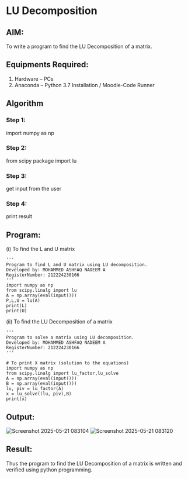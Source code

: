 # LU Decomposition 

## AIM:
To write a program to find the LU Decomposition of a matrix.

## Equipments Required:
1. Hardware – PCs
2. Anaconda – Python 3.7 Installation / Moodle-Code Runner

## Algorithm
### Step 1:
import numpy as np
### Step 2:
from scipy package import lu
### Step 3:
get input from the user
### Step 4:
print result
## Program:
(i) To find the L and U matrix
```
'''
Program to find L and U matrix using LU decomposition.
Developed by: MOHAMMED ASHFAQ NADEEM A
RegisterNumber: 212224230166
'''
import numpy as np
from scipy.linalg import lu
A = np.array(eval(input()))
P,L,U = lu(A)
print(L)
print(U)
```
(ii) To find the LU Decomposition of a matrix
```
'''
Program to solve a matrix using LU decomposition.
Developed by: MOHAMMED ASHFAQ NADEEM A
RegisterNumber: 212224230166
'''

# To print X matrix (solution to the equations)
import numpy as np
from scipy.linalg import lu_factor,lu_solve
A = np.array(eval(input()))
B = np.array(eval(input()))
lu, piv = lu_factor(A)
x = lu_solve((lu, piv),B)
print(x)

```

## Output:
![Screenshot 2025-05-21 083104](https://github.com/user-attachments/assets/3addc235-c918-4857-b750-cc2c90a9a770)
![Screenshot 2025-05-21 083120](https://github.com/user-attachments/assets/f8b71ecc-f0a0-4fe3-a084-0d2327c75ca4)




## Result:
Thus the program to find the LU Decomposition of a matrix is written and verified using python programming.

